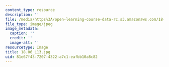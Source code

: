```yaml
---
content_type: resource
description: ''
file: /media/https%3A/open-learning-course-data-rc.s3.amazonaws.com/18-06-linear-algebra-spring-2010/81e67f4372074322a7c1eafbb10a8c82_18.06_L13.jpg
file_type: image/jpeg
image_metadata:
  caption: ''
  credit: ''
  image-alt: ''
resourcetype: Image
title: 18.06_L13.jpg
uid: 81e67f43-7207-4322-a7c1-eafbb10a8c82
---
```

